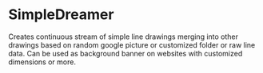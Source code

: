 # SimpleDreamer
Creates continuous stream of simple line drawings merging into other drawings based on random google picture or customized folder or raw line data.
Can be used as background banner on websites with customized dimensions or more.
